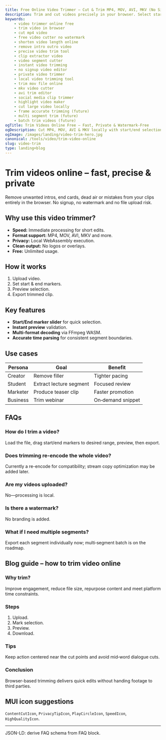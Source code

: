 ```yaml
---
title: Free Online Video Trimmer – Cut & Trim MP4, MOV, AVI, MKV (No Signup)
description: Trim and cut videos precisely in your browser. Select start/end points for MP4, MOV, AVI, MKV & more. No uploads, no watermark, fast & private.
keywords:
	- video trimmer online free
	- trim video in browser
	- cut mp4 video
	- free video cutter no watermark
	- shorten video length online
	- remove intro outro video
	- precise video trim tool
	- clip extractor video
	- video segment cutter
	- instant video trimming
	- no signup video editor
	- private video trimmer
	- local video trimming tool
	- trim mov file online
	- mkv video cutter
	- avi trim editor
	- social media clip trimmer
	- highlight video maker
	- cut large video locally
	- frame accurate trimming (future)
	- multi segment trim (future)
	- batch trim videos (future)
ogTitle: Trim Videos Online Free – Fast, Private & Watermark-Free
ogDescription: Cut MP4, MOV, AVI & MKV locally with start/end selection. Free, private and watermark‑free.
ogImage: /images/landing/video-trim-hero.jpg
canonical: /tools/video/trim-video-online
slug: video-trim
type: landing+blog
---
```


# Trim videos online – fast, precise & private

Remove unwanted intros, end cards, dead air or mistakes from your clips entirely in the browser. No signup, no watermark and no file upload risk.

## Why use this video trimmer?
- **Speed:** Immediate processing for short edits.  
- **Format support:** MP4, MOV, AVI, MKV and more.  
- **Privacy:** Local WebAssembly execution.  
- **Clean output:** No logos or overlays.  
- **Free:** Unlimited usage.  

## How it works
1. Upload video.  
2. Set start & end markers.  
3. Preview selection.  
4. Export trimmed clip.  

## Key features
- **Start/End marker slider** for quick selection.  
- **Instant preview** validation.  
- **Multi-format decoding** via FFmpeg WASM.  
- **Accurate time parsing** for consistent segment boundaries.  

## Use cases
| Persona | Goal | Benefit |
| ------- | ---- | ------- |
| Creator | Remove filler | Tighter pacing |
| Student | Extract lecture segment | Focused review |
| Marketer | Produce teaser clip | Faster promotion |
| Business | Trim webinar | On‑demand snippet |

## FAQs
### How do I trim a video?
Load the file, drag start/end markers to desired range, preview, then export.

### Does trimming re-encode the whole video?
Currently a re-encode for compatibility; stream copy optimization may be added later.

### Are my videos uploaded?
No—processing is local.

### Is there a watermark?
No branding is added.

### What if I need multiple segments?
Export each segment individually now; multi‑segment batch is on the roadmap.

## Blog guide – how to trim video online
### Why trim?
Improve engagement, reduce file size, repurpose content and meet platform time constraints.

### Steps
1. Upload.  
2. Mark selection.  
3. Preview.  
4. Download.  

### Tips
Keep action centered near the cut points and avoid mid‑word dialogue cuts.

### Conclusion
Browser-based trimming delivers quick edits without handing footage to third parties.

## MUI icon suggestions
`ContentCutIcon`, `PrivacyTipIcon`, `PlayCircleIcon`, `SpeedIcon`, `HighQualityIcon`.

---
JSON-LD: derive FAQ schema from FAQ block.

